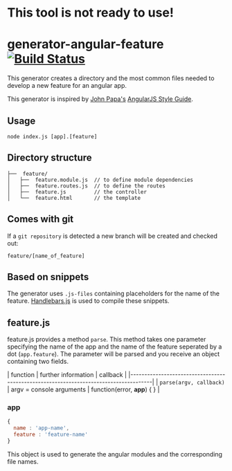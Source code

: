 # This tool is not ready to use!

# generator-angular-feature [![Build Status](https://travis-ci.org/GregOnNet/generator-angular-feature.svg?branch=master)](https://travis-ci.org/GregOnNet/generator-angular-feature)

This generator creates a directory and the most common files needed to develop a
new feature for an angular app.

This generator is inspired by [John Papa's](https://twitter.com/John_Papa) [AngularJS Style Guide](https://github.com/johnpapa/angularjs-styleguide).

## Usage

```
node index.js [app].[feature]
```

## Directory structure

```
├──  feature/
│   ├──  feature.module.js  // to define module dependencies
│   ├──  feature.routes.js  // to define the routes
│   ├──  feature.js         // the controller
│   └──  feature.html       // the template
```

## Comes with git

If a `git repository` is detected a new branch will be created and checked out:

```
feature/[name_of_feature]
```

## Based on snippets

The generator uses `.js-files` containing placeholders for the name of the feature.
[Handlebars.js](https://github.com/wycats/handlebars.js) is used to compile these snippets.

## feature.js

feature.js provides a method `parse`. This method takes one parameter specifying the name of the app and the name of the feature seperated by a dot (`app.feature`).
The parameter will be parsed and you receive an object containing two fields.

| function                   | further information      | callback                     |
|--------------------------------------------------------------------------------------|
| `parse(argv, callback)`    | argv = console arguments | function(error, **app**) { } |

### app

```javascript
{
  name : 'app-name',
  feature : 'feature-name'
}
```

This object is used to generate the angular modules and the corresponding file names.
